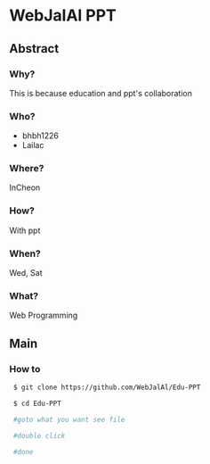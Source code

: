 # WebJalAl PPT

## Abstract

### Why?

This is because education and ppt's collaboration

### Who?

* bhbh1226
* Lailac

### Where?

InCheon

### How?

With ppt

### When?

Wed, Sat

### What?

Web Programming

## Main

### How to

```bash
 $ git clone https://github.com/WebJalAl/Edu-PPT

 $ cd Edu-PPT

 #goto what you want see file

 #double click

 #done
```
